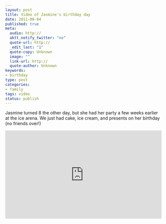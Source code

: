 ```yaml
--- 
layout: post
title: Video of Jasmine's birthday day
date: 2011-08-04
published: true
meta: 
  audio: http://
  aktt_notify_twitter: "no"
  quote-url: http://
  _edit_last: "1"
  quote-copy: Unknown
  image: ""
  link-url: http://
  quote-author: Unknown
keywords: 
- birthday
type: post
categories: 
- family
tags: video
status: publish
---
```

Jasmine turned 8 the other day, but she had her party a few weeks earlier at the ice arena.  We just had cake, ice cream, and presents on her birthday (no friends over!)

<iframe src="http://player.vimeo.com/video/27128641?title=0&amp;byline=0&amp;color=0" frameborder="0" height="281" width="500"></iframe>
